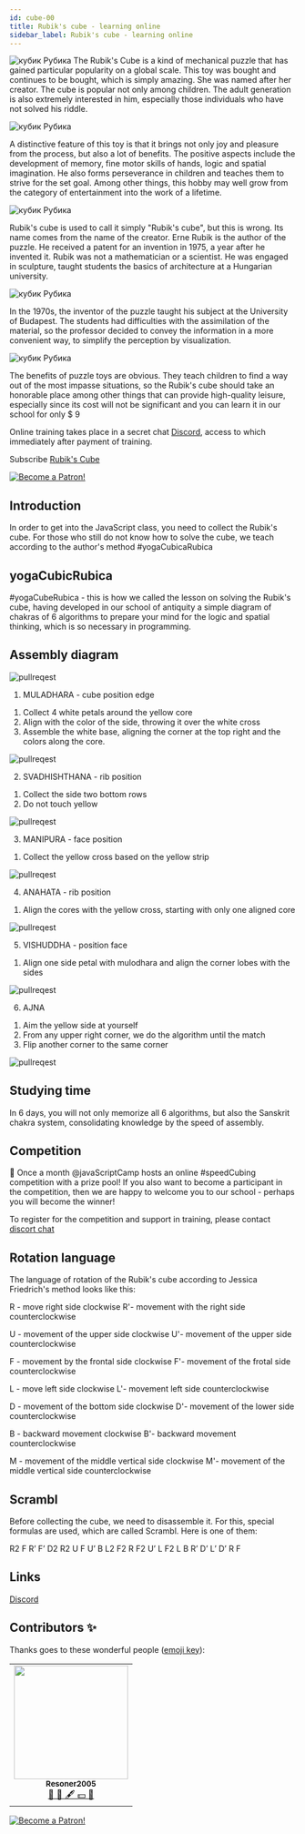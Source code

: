 ```yaml
---
id: cube-00
title: Rubik's cube - learning online
sidebar_label: Rubik's cube - learning online
---
```


![кубик Рубика](/img/cube/01.jpg)
The Rubik's Cube is a kind of mechanical puzzle that has gained particular popularity on a global scale. This toy was bought and continues to be bought, which is simply amazing. She was named after her creator. The cube is popular not only among children. The adult generation is also extremely interested in him, especially those individuals who have not solved his riddle.

![кубик Рубика](/img/cube/02.jpg)

A distinctive feature of this toy is that it brings not only joy and pleasure from the process, but also a lot of benefits. The positive aspects include the development of memory, fine motor skills of hands, logic and spatial imagination. He also forms perseverance in children and teaches them to strive for the set goal. Among other things, this hobby may well grow from the category of entertainment into the work of a lifetime.

![кубик Рубика](/img/cube/03.jpg)

Rubik's cube is used to call it simply "Rubik's cube", but this is wrong. Its name comes from the name of the creator.
Erne Rubik is the author of the puzzle. He received a patent for an invention in 1975, a year after he invented it. Rubik was not a mathematician or a scientist. He was engaged in sculpture, taught students the basics of architecture at a Hungarian university.

![кубик Рубика](/img/cube/04.jpg)

In the 1970s, the inventor of the puzzle taught his subject at the University of Budapest. The students had difficulties with the assimilation of the material, so the professor decided to convey the information in a more convenient way, to simplify the perception by visualization.

![кубик Рубика](/img/cube/05.jpg)

The benefits of puzzle toys are obvious. They teach children to find a way out of the most impasse situations, so the Rubik's cube should take an honorable place among other things that can provide high-quality leisure, especially since its cost will not be significant and you can learn it in our school for only $ 9

Online training takes place in a secret chat [Discord](https://discord.gg/6GDAfXn), access to which immediately after payment of training.


Subscribe [Rubik's Cube](https://www.patreon.com/javascriptcamp)

[![Become a Patron!](/img/cube/buy$.jpg)](https://www.patreon.com/javascriptcamp)

<YouTube videoId='5WyRcKrGwMo' />

## Introduction

In order to get into the JavaScript class, you need to collect the Rubik's cube. For those who still do not know how to solve the cube, we teach according to the author's method #yogaCubicaRubica

## yogaCubicRubica

#yogaCubeRubica - this is how we called the lesson on solving the Rubik's cube, having developed in our school of antiquity a simple diagram of chakras of 6 algorithms to prepare your mind for the logic and spatial thinking, which is so necessary in programming.

## Assembly diagram

![pullreqest](/img/blogging/00/7me.jpeg)

1. MULADHARA - cube position edge

1) Collect 4 white petals around the yellow core
2) Align with the color of the side, throwing it over the white cross
3) Assemble the white base, aligning the corner at the top right and the colors along the core.

![pullreqest](/img/blogging/00/1me.png)

2. SVADHISHTHANA - rib position

1) Collect the side two bottom rows
2) Do not touch yellow

![pullreqest](/img/blogging/00/2me.png)

3. MANIPURA - face position

1) Collect the yellow cross based on the yellow strip

![pullreqest](/img/blogging/00/3me.png)

4. ANAHATA - rib position

1) Align the cores with the yellow cross, starting with only one aligned core

![pullreqest](/img/blogging/00/4me.png)

5. VISHUDDHA - position face

1) Align one side petal with mulodhara and align the corner lobes with the sides

![pullreqest](/img/blogging/00/5me.png)

6. AJNA

1) Aim the yellow side at yourself
2) From any upper right corner, we do the algorithm until the match
3) Flip another corner to the same corner

![pullreqest](/img/blogging/00/6me.png)

## Studying time

In 6 days, you will not only memorize all 6 algorithms, but also the Sanskrit chakra system, consolidating knowledge by the speed of assembly.

## Competition

🏅 Once a month @javaScriptCamp hosts an online #speedCubing competition with a prize pool!
If you also want to become a participant in the competition, then we are happy to welcome you to our school - perhaps you will become the winner!

To register for the competition and support in training, please contact [discort chat](https://discord.gg/UPSeqZJT)

## Rotation language

The language of rotation of the Rubik's cube according to Jessica Friedrich's method looks like this:

R - move right side clockwise
R'- movement with the right side counterclockwise

U - movement of the upper side clockwise
U'- movement of the upper side counterclockwise

F - movement by the frontal side clockwise
F'- movement of the frotal side counterclockwise

L - move left side clockwise
L'- movement left side counterclockwise

D - movement of the bottom side clockwise
D'- movement of the lower side counterclockwise

B - backward movement clockwise
B'- backward movement counterclockwise

M - movement of the middle vertical side clockwise
M'- movement of the middle vertical side counterclockwise

## Scrambl

Before collecting the cube, we need to disassemble it. For this, special formulas are used, which are called Scrambl.
Here is one of them:

R2 F R’ F’ D2 R2 U F U’ B L2 F2 R F2 U’ L F2 L B R’ D’ L’ D’ R F

## Links

[Discord](https://discord.gg/6GDAfXn)

## Contributors ✨

Thanks goes to these wonderful people ([emoji key](https://allcontributors.org/docs/en/emoji-key)):

<!-- ALL-CONTRIBUTORS-LIST:START - Do not remove or modify this section -->
<!-- prettier-ignore-start -->
<!-- markdownlint-disable -->
<table>
  <tr>
<td align="center"><a href="https://github.com/Resoner2005"><img src="https://avatars1.githubusercontent.com/u/75675814?v=4?s=200" width="200px;" alt=""/><br /><sub><b>Resoner2005</b></sub></a><br /><a href="https://github.com/gHashTag/react-native-village/issues?q=author%3AResoner2005" title="Bug reports">🐛 🎨 🖋 💵 🤔</a></td>
  </tr>
  
</table>

<!-- markdownlint-restore -->
<!-- prettier-ignore-end -->

<!-- ALL-CONTRIBUTORS-LIST:END -->

[![Become a Patron!](/img/logo/patreon.jpg)](https://www.patreon.com/bePatron?u=31769291)
